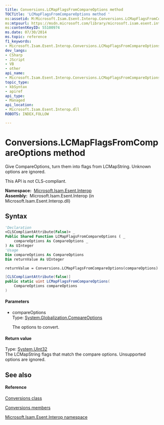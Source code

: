 ```yaml
---
title: Conversions.LCMapFlagsFromCompareOptions method 
TOCTitle: 'LCMapFlagsFromCompareOptions method '
ms:assetid: M:Microsoft.Isam.Esent.Interop.Conversions.LCMapFlagsFromCompareOptions(System.Globalization.CompareOptions)
ms:mtpsurl: https://msdn.microsoft.com/library/microsoft.isam.esent.interop.conversions.lcmapflagsfromcompareoptions(v=EXCHG.10)
ms:contentKeyID: 55100974
ms.date: 07/30/2014
ms.topic: reference
f1_keywords:
- Microsoft.Isam.Esent.Interop.Conversions.LCMapFlagsFromCompareOptions
dev_langs:
- CSharp
- JScript
- VB
- other
api_name: 
- Microsoft.Isam.Esent.Interop.Conversions.LCMapFlagsFromCompareOptions
topic_type: 
- kbSyntax
- apiref
api_type: 
- Managed
api_location: 
- Microsoft.Isam.Esent.Interop.dll
ROBOTS: INDEX,FOLLOW

---
```


# Conversions.LCMapFlagsFromCompareOptions method

Give CompareOptions, turn them into flags from LCMapString. Unknown options are ignored.

This API is not CLS-compliant. 

**Namespace:**  [Microsoft.Isam.Esent.Interop](./microsoft.isam.esent.interop-namespace.md)  
**Assembly:**  Microsoft.Isam.Esent.Interop (in Microsoft.Isam.Esent.Interop.dll)

## Syntax

``` vb
'Declaration
<CLSCompliantAttribute(False)> _
Public Shared Function LCMapFlagsFromCompareOptions ( _
    compareOptions As CompareOptions _
) As UInteger
'Usage
Dim compareOptions As CompareOptions
Dim returnValue As UInteger

returnValue = Conversions.LCMapFlagsFromCompareOptions(compareOptions)
```

``` csharp
[CLSCompliantAttribute(false)]
public static uint LCMapFlagsFromCompareOptions(
    CompareOptions compareOptions
)
```

#### Parameters

  - compareOptions  
    Type: [System.Globalization.CompareOptions](/dotnet/api/system.globalization.compareoptions)  
    
    The options to convert.

#### Return value

Type: [System.UInt32](/dotnet/api/system.uint32)  
The LCMapString flags that match the compare options. Unsupported options are ignored.  

## See also

#### Reference

[Conversions class](./conversions-class.md)

[Conversions members](./conversions-members.md)

[Microsoft.Isam.Esent.Interop namespace](./microsoft.isam.esent.interop-namespace.md)